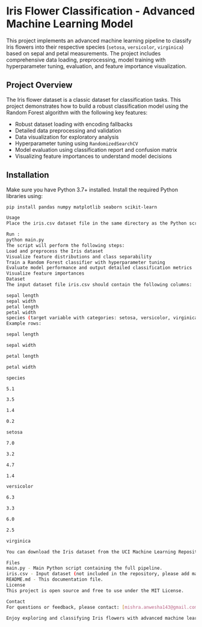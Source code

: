 # Iris Flower Classification - Advanced Machine Learning Model

This project implements an advanced machine learning pipeline to classify Iris flowers into their respective species (`setosa`, `versicolor`, `virginica`) based on sepal and petal measurements. The project includes comprehensive data loading, preprocessing, model training with hyperparameter tuning, evaluation, and feature importance visualization.

## Project Overview

The Iris flower dataset is a classic dataset for classification tasks. This project demonstrates how to build a robust classification model using the Random Forest algorithm with the following key features:

- Robust dataset loading with encoding fallbacks  
- Detailed data preprocessing and validation  
- Data visualization for exploratory analysis  
- Hyperparameter tuning using `RandomizedSearchCV`  
- Model evaluation using classification report and confusion matrix  
- Visualizing feature importances to understand model decisions

## Installation

Make sure you have Python 3.7+ installed. Install the required Python libraries using:

```bash
pip install pandas numpy matplotlib seaborn scikit-learn

Usage
Place the iris.csv dataset file in the same directory as the Python script.

Run : 
python main.py
The script will perform the following steps:
Load and preprocess the Iris dataset
Visualize feature distributions and class separability
Train a Random Forest classifier with hyperparameter tuning
Evaluate model performance and output detailed classification metrics
Visualize feature importances
Dataset
The input dataset file iris.csv should contain the following columns:

sepal length
sepal width
petal length
petal width
species (target variable with categories: setosa, versicolor, virginica)
Example rows:

sepal length

sepal width

petal length

petal width

species

5.1

3.5

1.4

0.2

setosa

7.0

3.2

4.7

1.4

versicolor

6.3

3.3

6.0

2.5

virginica

You can download the Iris dataset from the UCI Machine Learning Repository or use the one provided by scikit-learn.

Files
main.py - Main Python script containing the full pipeline.
iris.csv - Input dataset (not included in the repository, please add manually).
README.md - This documentation file.
License
This project is open source and free to use under the MIT License.

Contact
For questions or feedback, please contact: [mishra.anwesha143@gmail.com]

Enjoy exploring and classifying Iris flowers with advanced machine learning!
